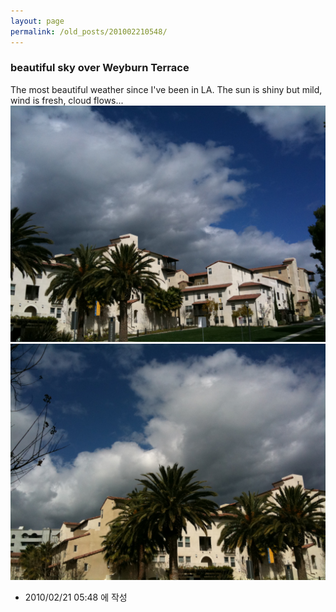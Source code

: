```yaml
---
layout: page
permalink: /old_posts/201002210548/
---
```


### beautiful sky over Weyburn Terrace

The most beautiful weather since I've been in LA. The sun is shiny but mild, wind is fresh, cloud flows...![c0003499_4b8049f2d0121.jpg](201002210548/c0003499_4b8049f2d0121.jpg)![c0003499_4b804a14d2cb8.jpg](201002210548/c0003499_4b804a14d2cb8.jpg)



- 2010/02/21 05:48 에 작성